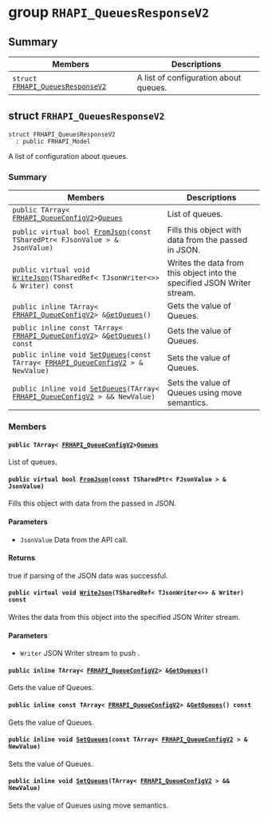 # group `RHAPI_QueuesResponseV2` <a id="group__RHAPI__QueuesResponseV2"></a>

## Summary

 Members                        | Descriptions                                
--------------------------------|---------------------------------------------
`struct `[`FRHAPI_QueuesResponseV2`](#structFRHAPI__QueuesResponseV2) | A list of configuration about queues.

## struct `FRHAPI_QueuesResponseV2` <a id="structFRHAPI__QueuesResponseV2"></a>

```
struct FRHAPI_QueuesResponseV2
  : public FRHAPI_Model
```

A list of configuration about queues.

### Summary

 Members                        | Descriptions                                
--------------------------------|---------------------------------------------
`public TArray< `[`FRHAPI_QueueConfigV2`](RHAPI_QueueConfigV2.md#structFRHAPI__QueueConfigV2)` > `[`Queues`](#structFRHAPI__QueuesResponseV2_1aeed6d70e3ffa1037df56c9526e6b9777) | List of queues.
`public virtual bool `[`FromJson`](#structFRHAPI__QueuesResponseV2_1ae894d0b39a06843b9014131101d4e6b8)`(const TSharedPtr< FJsonValue > & JsonValue)` | Fills this object with data from the passed in JSON.
`public virtual void `[`WriteJson`](#structFRHAPI__QueuesResponseV2_1ada1b68967622a80d59079fed3cf3f740)`(TSharedRef< TJsonWriter<>> & Writer) const` | Writes the data from this object into the specified JSON Writer stream.
`public inline TArray< `[`FRHAPI_QueueConfigV2`](RHAPI_QueueConfigV2.md#structFRHAPI__QueueConfigV2)` > & `[`GetQueues`](#structFRHAPI__QueuesResponseV2_1abb321e52232f0bc6d94b28451e4c9550)`()` | Gets the value of Queues.
`public inline const TArray< `[`FRHAPI_QueueConfigV2`](RHAPI_QueueConfigV2.md#structFRHAPI__QueueConfigV2)` > & `[`GetQueues`](#structFRHAPI__QueuesResponseV2_1a3d7675d6083b26d4b9d4a728846c365a)`() const` | Gets the value of Queues.
`public inline void `[`SetQueues`](#structFRHAPI__QueuesResponseV2_1a3397237c8b20e217615839f043fc096a)`(const TArray< `[`FRHAPI_QueueConfigV2`](RHAPI_QueueConfigV2.md#structFRHAPI__QueueConfigV2)` > & NewValue)` | Sets the value of Queues.
`public inline void `[`SetQueues`](#structFRHAPI__QueuesResponseV2_1acf2caa57328e562b1c528c63be9121f9)`(TArray< `[`FRHAPI_QueueConfigV2`](RHAPI_QueueConfigV2.md#structFRHAPI__QueueConfigV2)` > && NewValue)` | Sets the value of Queues using move semantics.

### Members

#### `public TArray< `[`FRHAPI_QueueConfigV2`](RHAPI_QueueConfigV2.md#structFRHAPI__QueueConfigV2)` > `[`Queues`](#structFRHAPI__QueuesResponseV2_1aeed6d70e3ffa1037df56c9526e6b9777) <a id="structFRHAPI__QueuesResponseV2_1aeed6d70e3ffa1037df56c9526e6b9777"></a>

List of queues.

#### `public virtual bool `[`FromJson`](#structFRHAPI__QueuesResponseV2_1ae894d0b39a06843b9014131101d4e6b8)`(const TSharedPtr< FJsonValue > & JsonValue)` <a id="structFRHAPI__QueuesResponseV2_1ae894d0b39a06843b9014131101d4e6b8"></a>

Fills this object with data from the passed in JSON.

#### Parameters
* `JsonValue` Data from the API call.

#### Returns
true if parsing of the JSON data was successful.

#### `public virtual void `[`WriteJson`](#structFRHAPI__QueuesResponseV2_1ada1b68967622a80d59079fed3cf3f740)`(TSharedRef< TJsonWriter<>> & Writer) const` <a id="structFRHAPI__QueuesResponseV2_1ada1b68967622a80d59079fed3cf3f740"></a>

Writes the data from this object into the specified JSON Writer stream.

#### Parameters
* `Writer` JSON Writer stream to push .

#### `public inline TArray< `[`FRHAPI_QueueConfigV2`](RHAPI_QueueConfigV2.md#structFRHAPI__QueueConfigV2)` > & `[`GetQueues`](#structFRHAPI__QueuesResponseV2_1abb321e52232f0bc6d94b28451e4c9550)`()` <a id="structFRHAPI__QueuesResponseV2_1abb321e52232f0bc6d94b28451e4c9550"></a>

Gets the value of Queues.

#### `public inline const TArray< `[`FRHAPI_QueueConfigV2`](RHAPI_QueueConfigV2.md#structFRHAPI__QueueConfigV2)` > & `[`GetQueues`](#structFRHAPI__QueuesResponseV2_1a3d7675d6083b26d4b9d4a728846c365a)`() const` <a id="structFRHAPI__QueuesResponseV2_1a3d7675d6083b26d4b9d4a728846c365a"></a>

Gets the value of Queues.

#### `public inline void `[`SetQueues`](#structFRHAPI__QueuesResponseV2_1a3397237c8b20e217615839f043fc096a)`(const TArray< `[`FRHAPI_QueueConfigV2`](RHAPI_QueueConfigV2.md#structFRHAPI__QueueConfigV2)` > & NewValue)` <a id="structFRHAPI__QueuesResponseV2_1a3397237c8b20e217615839f043fc096a"></a>

Sets the value of Queues.

#### `public inline void `[`SetQueues`](#structFRHAPI__QueuesResponseV2_1acf2caa57328e562b1c528c63be9121f9)`(TArray< `[`FRHAPI_QueueConfigV2`](RHAPI_QueueConfigV2.md#structFRHAPI__QueueConfigV2)` > && NewValue)` <a id="structFRHAPI__QueuesResponseV2_1acf2caa57328e562b1c528c63be9121f9"></a>

Sets the value of Queues using move semantics.

